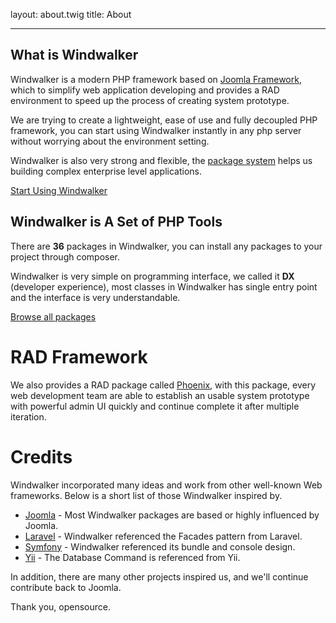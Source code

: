 layout: about.twig
title: About

---

## What is Windwalker

Windwalker is a modern PHP framework based on [Joomla Framework](http://framework.joomla.org), which to simplify web application
developing and provides a RAD environment to speed up the process of creating system prototype.

We are trying to create a lightweight,
ease of use and fully decoupled PHP framework, you can start using Windwalker instantly in any php server
without worrying about the environment setting.

Windwalker is also very strong and flexible, the [package system](../documentation/3.x/core/package-system.html) helps us building
complex enterprise level applications.

<a class="download-button btn btn-primary btn-lg btn-raised" href="../documentation">
    Start Using Windwalker
</a>

## Windwalker is A Set of PHP Tools

There are **36** packages in Windwalker, you can install any packages to your project through composer.
 
Windwalker is very simple on programming interface, we called it **DX** (developer experience), most classes in Windwalker has single entry point
and the interface is very understandable.

<a class="download-button btn btn-primary btn-lg btn-raised" href="packages.html">
    Browse all packages
</a>

# RAD Framework

We also provides a RAD package called [Phoenix](../rad), with this package, every web development team are able to
establish an usable system prototype with powerful admin UI quickly and continue complete it after multiple iteration.

# Credits

Windwalker incorporated many ideas and work from other well-known Web frameworks. Below is a short list of those Windwalker inspired by.

- [Joomla](http://joomla.org) - Most Windwalker packages are based or highly influenced by Joomla.
- [Laravel](http://laravel.com) - Windwalker referenced the Facades pattern from Laravel.
- [Symfony](https://symfony.com/) - Windwalker referenced its bundle and console design.
- [Yii](http://www.yiiframework.com/) - The Database Command is referenced from Yii.

In addition, there are many other projects inspired us, and we'll continue contribute back to Joomla.

Thank you, opensource.
